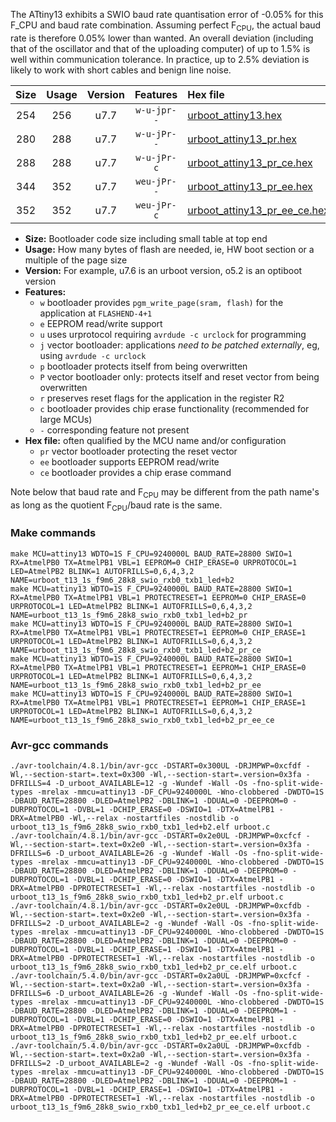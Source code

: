 The ATtiny13 exhibits a SWIO baud rate quantisation error of -0.05% for this F_CPU and baud rate combination. Assuming perfect F<sub>CPU</sub>, the actual baud rate is therefore 0.05% lower than wanted. An overall deviation (including that of the oscillator and that of the uploading computer) of up to 1.5% is well within communication tolerance. In practice, up to 2.5% deviation is likely to work with short cables and benign line noise.

|Size|Usage|Version|Features|Hex file|
|:-:|:-:|:-:|:-:|:--|
|254|256|u7.7|`w-u-jpr--`|[urboot_attiny13.hex](https://raw.githubusercontent.com/stefanrueger/urboot.hex/main/cores/microcore/attiny13/watchdog_1_s/internal_oscillator/577500_hz/1800_baud/swio_rxb0_txb1/led%2Bb2/urboot_attiny13.hex)|
|280|288|u7.7|`w-u-jPr--`|[urboot_attiny13_pr.hex](https://raw.githubusercontent.com/stefanrueger/urboot.hex/main/cores/microcore/attiny13/watchdog_1_s/internal_oscillator/577500_hz/1800_baud/swio_rxb0_txb1/led%2Bb2/urboot_attiny13_pr.hex)|
|288|288|u7.7|`w-u-jPr-c`|[urboot_attiny13_pr_ce.hex](https://raw.githubusercontent.com/stefanrueger/urboot.hex/main/cores/microcore/attiny13/watchdog_1_s/internal_oscillator/577500_hz/1800_baud/swio_rxb0_txb1/led%2Bb2/urboot_attiny13_pr_ce.hex)|
|344|352|u7.7|`weu-jPr--`|[urboot_attiny13_pr_ee.hex](https://raw.githubusercontent.com/stefanrueger/urboot.hex/main/cores/microcore/attiny13/watchdog_1_s/internal_oscillator/577500_hz/1800_baud/swio_rxb0_txb1/led%2Bb2/urboot_attiny13_pr_ee.hex)|
|352|352|u7.7|`weu-jPr-c`|[urboot_attiny13_pr_ee_ce.hex](https://raw.githubusercontent.com/stefanrueger/urboot.hex/main/cores/microcore/attiny13/watchdog_1_s/internal_oscillator/577500_hz/1800_baud/swio_rxb0_txb1/led%2Bb2/urboot_attiny13_pr_ee_ce.hex)|

- **Size:** Bootloader code size including small table at top end
- **Usage:** How many bytes of flash are needed, ie, HW boot section or a multiple of the page size
- **Version:** For example, u7.6 is an urboot version, o5.2 is an optiboot version
- **Features:**
  + `w` bootloader provides `pgm_write_page(sram, flash)` for the application at `FLASHEND-4+1`
  + `e` EEPROM read/write support
  + `u` uses urprotocol requiring `avrdude -c urclock` for programming
  + `j` vector bootloader: applications *need to be patched externally*, eg, using `avrdude -c urclock`
  + `p` bootloader protects itself from being overwritten
  + `P` vector bootloader only: protects itself and reset vector from being overwritten
  + `r` preserves reset flags for the application in the register R2
  + `c` bootloader provides chip erase functionality (recommended for large MCUs)
  + `-` corresponding feature not present
- **Hex file:** often qualified by the MCU name and/or configuration
  + `pr` vector bootloader protecting the reset vector
  + `ee` bootloader supports EEPROM read/write
  + `ce` bootloader provides a chip erase command


Note below that baud rate and F<sub>CPU</sub> may be different from the path name's as long as the quotient F<sub>CPU</sub>/baud rate is the same.

### Make commands
```
make MCU=attiny13 WDTO=1S F_CPU=9240000L BAUD_RATE=28800 SWIO=1 RX=AtmelPB0 TX=AtmelPB1 VBL=1 EEPROM=0 CHIP_ERASE=0 URPROTOCOL=1 LED=AtmelPB2 BLINK=1 AUTOFRILLS=0,6,4,3,2 NAME=urboot_t13_1s_f9m6_28k8_swio_rxb0_txb1_led+b2
make MCU=attiny13 WDTO=1S F_CPU=9240000L BAUD_RATE=28800 SWIO=1 RX=AtmelPB0 TX=AtmelPB1 VBL=1 PROTECTRESET=1 EEPROM=0 CHIP_ERASE=0 URPROTOCOL=1 LED=AtmelPB2 BLINK=1 AUTOFRILLS=0,6,4,3,2 NAME=urboot_t13_1s_f9m6_28k8_swio_rxb0_txb1_led+b2_pr
make MCU=attiny13 WDTO=1S F_CPU=9240000L BAUD_RATE=28800 SWIO=1 RX=AtmelPB0 TX=AtmelPB1 VBL=1 PROTECTRESET=1 EEPROM=0 CHIP_ERASE=1 URPROTOCOL=1 LED=AtmelPB2 BLINK=1 AUTOFRILLS=0,6,4,3,2 NAME=urboot_t13_1s_f9m6_28k8_swio_rxb0_txb1_led+b2_pr_ce
make MCU=attiny13 WDTO=1S F_CPU=9240000L BAUD_RATE=28800 SWIO=1 RX=AtmelPB0 TX=AtmelPB1 VBL=1 PROTECTRESET=1 EEPROM=1 CHIP_ERASE=0 URPROTOCOL=1 LED=AtmelPB2 BLINK=1 AUTOFRILLS=0,6,4,3,2 NAME=urboot_t13_1s_f9m6_28k8_swio_rxb0_txb1_led+b2_pr_ee
make MCU=attiny13 WDTO=1S F_CPU=9240000L BAUD_RATE=28800 SWIO=1 RX=AtmelPB0 TX=AtmelPB1 VBL=1 PROTECTRESET=1 EEPROM=1 CHIP_ERASE=1 URPROTOCOL=1 LED=AtmelPB2 BLINK=1 AUTOFRILLS=0,6,4,3,2 NAME=urboot_t13_1s_f9m6_28k8_swio_rxb0_txb1_led+b2_pr_ee_ce
```

### Avr-gcc commands
```
./avr-toolchain/4.8.1/bin/avr-gcc -DSTART=0x300UL -DRJMPWP=0xcfdf -Wl,--section-start=.text=0x300 -Wl,--section-start=.version=0x3fa -DFRILLS=4 -D_urboot_AVAILABLE=12 -g -Wundef -Wall -Os -fno-split-wide-types -mrelax -mmcu=attiny13 -DF_CPU=9240000L -Wno-clobbered -DWDTO=1S -DBAUD_RATE=28800 -DLED=AtmelPB2 -DBLINK=1 -DDUAL=0 -DEEPROM=0 -DURPROTOCOL=1 -DVBL=1 -DCHIP_ERASE=0 -DSWIO=1 -DTX=AtmelPB1 -DRX=AtmelPB0 -Wl,--relax -nostartfiles -nostdlib -o urboot_t13_1s_f9m6_28k8_swio_rxb0_txb1_led+b2.elf urboot.c
./avr-toolchain/4.8.1/bin/avr-gcc -DSTART=0x2e0UL -DRJMPWP=0xcfcf -Wl,--section-start=.text=0x2e0 -Wl,--section-start=.version=0x3fa -DFRILLS=6 -D_urboot_AVAILABLE=26 -g -Wundef -Wall -Os -fno-split-wide-types -mrelax -mmcu=attiny13 -DF_CPU=9240000L -Wno-clobbered -DWDTO=1S -DBAUD_RATE=28800 -DLED=AtmelPB2 -DBLINK=1 -DDUAL=0 -DEEPROM=0 -DURPROTOCOL=1 -DVBL=1 -DCHIP_ERASE=0 -DSWIO=1 -DTX=AtmelPB1 -DRX=AtmelPB0 -DPROTECTRESET=1 -Wl,--relax -nostartfiles -nostdlib -o urboot_t13_1s_f9m6_28k8_swio_rxb0_txb1_led+b2_pr.elf urboot.c
./avr-toolchain/4.8.1/bin/avr-gcc -DSTART=0x2e0UL -DRJMPWP=0xcfdb -Wl,--section-start=.text=0x2e0 -Wl,--section-start=.version=0x3fa -DFRILLS=2 -D_urboot_AVAILABLE=2 -g -Wundef -Wall -Os -fno-split-wide-types -mrelax -mmcu=attiny13 -DF_CPU=9240000L -Wno-clobbered -DWDTO=1S -DBAUD_RATE=28800 -DLED=AtmelPB2 -DBLINK=1 -DDUAL=0 -DEEPROM=0 -DURPROTOCOL=1 -DVBL=1 -DCHIP_ERASE=1 -DSWIO=1 -DTX=AtmelPB1 -DRX=AtmelPB0 -DPROTECTRESET=1 -Wl,--relax -nostartfiles -nostdlib -o urboot_t13_1s_f9m6_28k8_swio_rxb0_txb1_led+b2_pr_ce.elf urboot.c
./avr-toolchain/5.4.0/bin/avr-gcc -DSTART=0x2a0UL -DRJMPWP=0xcfcf -Wl,--section-start=.text=0x2a0 -Wl,--section-start=.version=0x3fa -DFRILLS=6 -D_urboot_AVAILABLE=26 -g -Wundef -Wall -Os -fno-split-wide-types -mrelax -mmcu=attiny13 -DF_CPU=9240000L -Wno-clobbered -DWDTO=1S -DBAUD_RATE=28800 -DLED=AtmelPB2 -DBLINK=1 -DDUAL=0 -DEEPROM=1 -DURPROTOCOL=1 -DVBL=1 -DCHIP_ERASE=0 -DSWIO=1 -DTX=AtmelPB1 -DRX=AtmelPB0 -DPROTECTRESET=1 -Wl,--relax -nostartfiles -nostdlib -o urboot_t13_1s_f9m6_28k8_swio_rxb0_txb1_led+b2_pr_ee.elf urboot.c
./avr-toolchain/5.4.0/bin/avr-gcc -DSTART=0x2a0UL -DRJMPWP=0xcfdb -Wl,--section-start=.text=0x2a0 -Wl,--section-start=.version=0x3fa -DFRILLS=2 -D_urboot_AVAILABLE=2 -g -Wundef -Wall -Os -fno-split-wide-types -mrelax -mmcu=attiny13 -DF_CPU=9240000L -Wno-clobbered -DWDTO=1S -DBAUD_RATE=28800 -DLED=AtmelPB2 -DBLINK=1 -DDUAL=0 -DEEPROM=1 -DURPROTOCOL=1 -DVBL=1 -DCHIP_ERASE=1 -DSWIO=1 -DTX=AtmelPB1 -DRX=AtmelPB0 -DPROTECTRESET=1 -Wl,--relax -nostartfiles -nostdlib -o urboot_t13_1s_f9m6_28k8_swio_rxb0_txb1_led+b2_pr_ee_ce.elf urboot.c
```

